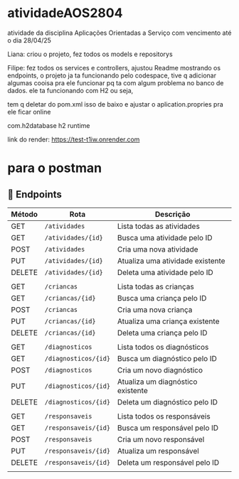 # atividadeAOS2804
atividade da disciplina Aplicações Orientadas a Serviço com vencimento até o dia 28/04/25


Liana: criou o projeto, fez todos os models e repositorys

Filipe: fez todos os services e controllers, ajustou Readme mostrando os endpoints, o projeto ja ta funcionando pelo codespace, tive q adicionar algumas cooisa pra ele funcionar pq ta com algum problema no banco de dados. ele ta funcionando com H2 ou seja,

 tem q deletar do pom.xml isso de baixo e ajustar o aplication.propries pra ele ficar online

<dependency>
    <groupId>com.h2database</groupId>
    <artifactId>h2</artifactId>
    <scope>runtime</scope>
</dependency>


link do render: https://test-t1iw.onrender.com


# para o postman
## 📝 Endpoints 

| Método  | Rota                 | Descrição                        |
|---------|----------------------|----------------------------------|
| GET     | `/atividades`        | Lista todas as atividades        |
| GET     | `/atividades/{id}`   | Busca uma atividade pelo ID      |
| POST    | `/atividades`        | Cria uma nova atividade          |
| PUT     | `/atividades/{id}`   | Atualiza uma atividade existente |
| DELETE  | `/atividades/{id}`   | Deleta uma atividade pelo ID     |
| |
| GET     | `/criancas`          | Lista todas as crianças          |
| GET     | `/criancas/{id}`     | Busca uma criança pelo ID        |
| POST    | `/criancas`          | Cria uma nova criança            |
| PUT     | `/criancas/{id}`     | Atualiza uma criança existente   |
| DELETE  | `/criancas/{id}`     | Deleta uma criança pelo ID       |
| |
| GET     | `/diagnosticos`      | Lista todos os diagnósticos      |
| GET     | `/diagnosticos/{id}` | Busca um diagnóstico pelo ID     |
| POST    | `/diagnosticos`      | Cria um novo diagnóstico         |
| PUT     | `/diagnosticos/{id}` | Atualiza um diagnóstico existente|
| DELETE  | `/diagnosticos/{id}` | Deleta um diagnóstico pelo ID    |
| |
| GET     | `/responsaveis`      | Lista todos os responsáveis      |
| GET     | `/responsaveis/{id}` | Busca um responsável pelo ID     |
| POST    | `/responsaveis`      | Cria um novo responsável         |
| PUT     | `/responsaveis/{id}` | Atualiza um responsável          |
| DELETE  | `/responsaveis/{id}` | Deleta um responsável pelo ID    |
| |